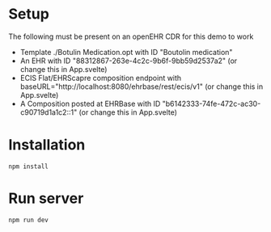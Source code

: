 # Setup

The following must be present on an openEHR CDR for this demo to work

- Template ./Botulin Medication.opt with ID "Boutolin medication"
- An EHR with ID "88312867-263e-4c2c-9b6f-9bb59d2537a2" (or change this in App.svelte)
- ECIS Flat/EHRScapre composition endpoint with baseURL="http://localhost:8080/ehrbase/rest/ecis/v1" (or change this in App.svelte)
- A Composition posted at EHRBase with ID "b6142333-74fe-472c-ac30-c90719d1a1c2::1" (or change this in App.svelte)

# Installation

```
npm install
```

# Run server

```
npm run dev
```
